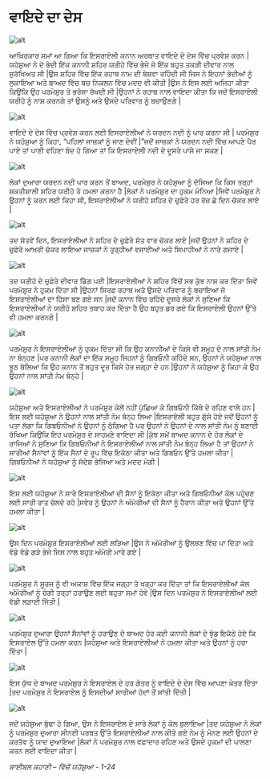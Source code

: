 # ਵਾਇਦੇ ਦਾ ਦੇਸ

![alt](https://cdn.door43.org/obs/jpg/360px/obs-en-15-01.jpg)

ਆਖ਼ਿਰਕਾਰ ਸਮਾਂ ਆ ਗਿਆ ਕਿ ਇਸਰਾਏਲੀ ਕਨਾਨ ਅਰਥਾਤ ਵਾਇਦੇ ਦੇ ਦੇਸ ਵਿੱਚ ਪ੍ਰਵੇਸ਼ ਕਰਨ |ਯਹੋਸ਼ੁਆ  ਨੇ ਦੋ ਭੇਦੀ ਇੱਕ ਕਨਾਨੀ ਸ਼ਹਿਰ ਯਰੀਹੋ ਵਿੱਚ ਭੇਜੇ ਜੋ ਇੱਕ ਬਹੁਤ ਤਕੜੀ ਦੀਵਾਰ ਨਾਲ ਸੁਰੱਖਿਅਤ ਸੀ |ਉਸ ਸ਼ਹਿਰ ਵਿੱਚ ਇੱਕ ਰਹਾਬ ਨਾਮ ਦੀ ਬੇਸ਼ਵਾ ਰਹਿੰਦੀ ਸੀ ਜਿਸ ਨੇ ਇਹਨਾਂ ਭੇਦੀਆਂ  ਨੂੰ ਲੁਕਾਇਆ ਅਤੇ ਬਾਅਦ ਵਿੱਚ ਬਚ ਨਿਕਲਨ ਵਿੱਚ ਮਦਦ ਵੀ  ਕੀਤੀ |ਉਸ ਨੇ ਇਸ ਲਈ ਅਜਿਹਾ ਕੀਤਾ ਕਿਉਂਕਿ ਉਹ ਪਰਮੇਸ਼ੁਰ ਤੇ ਭਰੋਸਾ ਰੱਖਦੀ ਸੀ |ਉਹਨਾਂ ਨੇ ਰਹਾਬ ਨਾਲ ਵਾਇਦਾ ਕੀਤਾ ਕਿ ਜਦੋਂ ਇਸਰਾਏਲੀ ਯਰੀਹੋ ਨੂੰ ਨਾਸ਼ ਕਰਨਗੇ ਤਾਂ ਉਸਨੂੰ ਅਤੇ ਉਸਦੇ ਪਰਿਵਾਰ  ਨੂੰ ਬਚਾਉਣਗੇ |

![alt](https://cdn.door43.org/obs/jpg/360px/obs-en-15-02.jpg)

ਵਾਇਦੇ ਦੇ ਦੇਸ ਵਿੱਚ ਪ੍ਰਵੇਸ਼ ਕਰਨ ਲਈ ਇਸਰਾਏਲੀਆਂ ਨੇ ਯਰਦਨ ਨਦੀ ਨੂੰ ਪਾਰ ਕਰਨਾ ਸੀ | ਪਰਮੇਸ਼ੁਰ ਨੇ ਯਹੋਸ਼ੁਆ ਨੂੰ ਕਿਹਾ, “ਪਹਿਲਾਂ ਜਾਜ਼ਕਾਂ  ਨੂੰ ਜਾਣ ਦੇਵੀਂ |”ਜਦੋਂ ਜਾਜ਼ਕਾਂ ਨੇ ਯਰਦਨ ਨਦੀ ਵਿੱਚ ਆਪਣੇ ਪੈਰ ਪਾਏ ਤਾਂ ਪਾਣੀ ਵਹਿਣਾ ਬੰਦ ਹੋ ਗਿਆ ਤਾਂ ਕਿ ਇਸਰਾਏਲੀ ਨਦੀ ਦੇ ਦੂਸਰੇ ਪਾਸੇ ਜਾ ਸਕਣ |

![alt](https://cdn.door43.org/obs/jpg/360px/obs-en-15-03.jpg)

ਲੋਕਾਂ ਦੁਆਰਾ ਯਰਦਨ ਨਦੀ ਪਾਰ ਕਰਨ ਤੋਂ ਬਾਅਦ, ਪਰਮੇਸ਼ੁਰ  ਨੇ ਯਹੋਸ਼ੁਆ  ਨੂੰ ਦੱਸਿਆ ਕਿ ਕਿਸ ਤਰ੍ਹਾਂ  ਸ਼ਕਤੀਸ਼ਾਲੀ ਸ਼ਹਿਰ ਯਰੀਹੋ ਤੇ ਹਮਲਾ ਕਰਨਾ ਹੈ |ਲੋਕਾਂ ਨੇ ਪਰਮੇਸ਼ੁਰ  ਦਾ ਹੁਕਮ ਮੰਨਿਆ |ਜਿਵੇਂ ਪਰਮੇਸ਼ੁਰ  ਨੇ ਉਹਨਾਂ ਨੂੰ ਕਰਨ ਲਈ ਕਿਹਾ ਸੀ, ਇਸਰਾਏਲੀਆਂ ਨੇ ਯਰੀਹੋ ਸ਼ਹਿਰ ਦੇ ਚੁਫ਼ੇਰੇ ਹਰ ਰੋਜ਼ ਛੇ ਦਿਨ ਚੱਕਰ ਲਾਏ |

![alt](https://cdn.door43.org/obs/jpg/360px/obs-en-15-04.jpg)

ਤਦ  ਸੱਤਵੇਂ ਦਿਨ, ਇਸਰਾਏਲੀਆਂ ਨੇ ਸ਼ਹਿਰ ਦੇ ਚੁਫ਼ੇਰੇ ਸੱਤ ਵਾਰ ਚੱਕਰ ਲਾਏ |ਜਦੋਂ ਉਹਨਾਂ ਨੇ ਸ਼ਹਿਰ ਦੇ ਚੁਫ਼ੇਰੇ ਆਖ਼ਰੀ ਚੱਕਰ ਲਾਇਆ ਜਾਜ਼ਕਾਂ  ਨੇ ਤੁਰ੍ਹੀਆਂ  ਵਜਾਈਆਂ ਅਤੇ ਸਿਪਾਹੀਆਂ ਨੇ ਨਾਰੇ ਗਜਾਏ |

![alt](https://cdn.door43.org/obs/jpg/360px/obs-en-15-05.jpg)

ਤਦ ਯਰੀਹੋ ਦੇ ਚੁਫ਼ੇਰੇ ਦੀਵਾਰ ਡਿੱਗ ਪਈ |ਇਸਰਾਏਲੀਆਂ ਨੇ ਸ਼ਹਿਰ ਵਿੱਚੋਂ  ਸਭ  ਕੁੱਝ ਨਾਸ਼  ਕਰ ਦਿੱਤਾ ਜਿਵੇਂ ਪਰਮੇਸ਼ੁਰ  ਨੇ ਹੁਕਮ ਦਿੱਤਾ ਸੀ |ਉਹਨਾਂ ਸਿਰਫ਼  ਰਹਾਬ ਅਤੇ ਉਸਦੇ ਪਰਿਵਾਰ  ਨੂੰ ਬਚਾਇਆ ਜੋ ਇਸਰਾਏਲੀਆਂ ਦਾ ਹਿੱਸਾ ਬਣ ਗਏ ਸਨ |ਜਦੋਂ ਕਨਾਨ ਵਿੱਚ ਰਹਿੰਦੇ ਦੂਸਰੇ ਲੋਕਾਂ ਨੇ ਸੁਣਿਆ ਕਿ ਇਸਰਾਏਲੀਆਂ ਨੇ ਯਰੀਹੋ ਸ਼ਹਿਰ ਤਬਾਹ ਕਰ ਦਿੱਤਾ ਹੈ ਉਹ ਬਹੁਤ ਡਰ ਗਏ ਕਿ ਇਸਰਾਏਲੀ ਉਹਨਾਂ ਉੱਤੇ ਵੀ ਹਮਲਾ ਕਰਨਗੇ |

![alt](https://cdn.door43.org/obs/jpg/360px/obs-en-15-06.jpg)

ਪਰਮੇਸ਼ੁਰ  ਨੇ ਇਸਰਾਏਲੀਆਂ ਨੂੰ ਹੁਕਮ ਦਿੱਤਾ ਸੀ ਕਿ ਉਹ ਕਨਾਨੀਆਂ ਦੇ ਕਿਸੇ ਵੀ ਸਮੂਹ ਦੇ ਨਾਲ ਸਾਂਤੀ ਨੇਮ ਨਾ ਬੰਨ੍ਹਣ  |ਪਰ ਕਨਾਨੀ ਲੋਕਾਂ ਦਾ ਇੱਕ  ਸਮੂਹ ਜਿਹਨਾਂ ਨੂੰ ਗਿਬਓਨੀ ਕਹਿੰਦੇ ਸਨ, ਉਹਨਾਂ ਨੇ ਯਹੋਸ਼ੁਆ  ਨਾਲ ਝੂਠ ਬੋਲਿਆ ਕਿ ਉਹ ਕਨਾਨ ਤੋਂ ਬਹੁਤ ਦੂਰ ਕਿਸੇ ਹੋਰ ਜਗ੍ਹਾ ਦੇ ਹਨ |ਉਹਨਾਂ ਨੇ ਯਹੋਸ਼ੁਆ  ਨੂੰ ਕਿਹਾ ਕੇ ਉਹ ਉਹਨਾਂ ਨਾਲ ਸਾਂਤੀ ਨੇਮ ਬੰਨ੍ਹੇ  |

![alt](https://cdn.door43.org/obs/jpg/360px/obs-en-15-07.jpg)

ਯਹੋਸ਼ੁਆ  ਅਤੇ ਇਸਰਾਏਲੀਆਂ ਨੇ ਪਰਮੇਸ਼ੁਰ  ਕੋਲੋਂ ਨਹੀਂ ਪੁੱਛਿਆ ਕੇ ਗਿਬਓਨੀ ਕਿੱਥੇ ਦੇ ਰਹਿਣ ਵਾਲੇ ਹਨ |ਇਸ ਲਈ ਯਹੋਸ਼ੁਆ  ਨੇ ਉਹਨਾਂ ਨਾਲ ਸਾਂਤੀ ਨੇਮ ਬੰਨ੍ਹ  ਲਿਆ |ਇਸਰਾਏਲੀ ਬਹੁਤ ਗੁੱਸੇ ਹੋਏ ਜਦੋਂ ਉਹਨਾਂ ਨੂੰ ਪਤਾ ਲੱਗਾ ਕਿ ਗਿਬਓਨੀਆਂ ਨੇ ਉਹਨਾਂ ਨੂੰ ਠੱਗਿਆ ਹੈ ਪਰ ਉਹਨਾਂ ਨੇ ਉਹਨਾਂ ਦੇ ਨਾਲ ਸਾਂਤੀ ਨੇਮ ਨੂੰ ਬਣਾਈ ਰੱਖਿਆ ਕਿਉਂਕਿ ਇਹ ਪਰਮੇਸ਼ੁਰ  ਦੇ ਸਾਹਮਣੇ ਵਾਇਦਾ ਸੀ |ਕੁੱਝ ਸਮੇਂ ਬਾਅਦ ਕਨਾਨ ਦੇ ਹੋਰ ਲੋਕਾਂ ਦੇ ਰਾਜਿਆਂ ਨੇ ਸੁਣਿਆ ਕਿ ਗਿਬਓਨੀਆਂ ਨੇ ਇਸਰਾਏਲੀਆਂ ਨਾਲ ਸਾਂਤੀ ਨੇਮ ਬੰਨ੍ਹ  ਲਿਆ ਹੈ ਤਾਂ ਉਹਨਾਂ ਨੇ ਸਾਰੀਆਂ ਸੈਨਾਂਵਾਂ ਨੂੰ ਇੱਕ ਸੈਨਾਂ ਦੇ ਰੂਪ ਵਿੱਚ ਇਕੱਠਾ ਕੀਤਾ ਅਤੇ ਗਿਬਓਨ ਉੱਤੇ ਹਮਲਾ ਕੀਤਾ |ਗਿਬਓਨੀਆਂ ਨੇ ਯਹੋਸ਼ੁਆ ਨੂੰ ਸੰਦੇਸ਼ ਭੇਜਿਆ ਅਤੇ ਮਦਦ ਮੰਗੀ |

![alt](https://cdn.door43.org/obs/jpg/360px/obs-en-15-08.jpg)

ਇਸ ਲਈ ਯਹੋਸ਼ੁਆ  ਨੇ ਸਾਰੇ ਇਸਰਾਏਲੀਆਂ ਦੀ ਸੈਨਾਂ  ਨੂੰ ਇਕੱਠਾ ਕੀਤਾ ਅਤੇ ਗਿਬਓਨੀਆਂ ਕੋਲ ਪਹੁੰਚਣ ਲਈ ਸਾਰੀ ਰਾਤ ਚੱਲਦੇ ਰਹੇ |ਸਵੇਰ ਨੂੰ ਉਹਨਾਂ ਨੇ ਅੰਮੋਰੀਆਂ ਦੀ ਸੈਨਾਂ  ਨੂੰ ਹੈਰਾਨ ਕੀਤਾ ਅਤੇ ਉਹਨਾਂ  ਉੱਤੇ ਹਮਲਾ ਕੀਤਾ |

![alt](https://cdn.door43.org/obs/jpg/360px/obs-en-15-09.jpg)

ਉਸ ਦਿਨ ਪਰਮੇਸ਼ੁਰ  ਇਸਰਾਏਲੀਆਂ ਲਈ ਲੜਿਆ |ਉਸ ਨੇ ਅੰਮੋਰੀਆਂ  ਨੂੰ ਉਲਝਣ ਵਿੱਚ ਪਾ ਦਿੱਤਾ ਅਤੇ ਵੱਡੇ ਵੱਡੇ ਗੜੇ ਭੇਜੇ ਜਿਸ ਨਾਲ ਬਹੁਤ ਅੰਮੋਰੀ ਮਾਰੇ ਗਏ |

![alt](https://cdn.door43.org/obs/jpg/360px/obs-en-15-10.jpg)

ਪਰਮੇਸ਼ੁਰ  ਨੇ ਸੂਰਜ ਨੂੰ ਵੀ ਅਕਾਸ਼ ਵਿੱਚ ਇੱਕ  ਜਗ੍ਹਾ ਤੇ ਖੜ੍ਹਾ ਕਰ ਦਿੱਤਾ ਤਾਂ ਕਿ ਇਸਰਾਏਲੀਆਂ ਕੋਲ ਅੰਮੋਰੀਆਂ  ਨੂੰ ਚੰਗੀ ਤਰ੍ਹਾਂ  ਹਰਾਉਣ ਲਈ ਬਹੁਤਾ  ਸਮਾਂ ਹੋਵੇ |ਉਸ ਦਿਨ ਪਰਮੇਸ਼ੁਰ  ਨੇ ਇਸਰਾਏਲੀਆਂ ਲਈ ਵੱਡੀ ਲੜਾਈ ਜਿੱਤੀ |

![alt](https://cdn.door43.org/obs/jpg/360px/obs-en-15-11.jpg)

ਪਰਮੇਸ਼ੁਰ  ਦੁਆਰਾ ਉਹਨਾਂ ਸੈਨਾਂਵਾਂ ਨੂੰ ਹਰਾਉਣ ਦੇ ਬਾਅਦ ਹੋਰ ਕਈ ਕਨਾਨੀ ਲੋਕਾਂ ਦੇ ਝੁੰਡ ਇਕੱਠੇ ਹੋਏ ਕਿ ਇਸਰਾਏਲ ਉੱਤੇ ਹਮਲਾ ਕਰਨ |ਯਹੋਸ਼ੁਆ ਅਤੇ ਇਸਰਾਏਲੀਆਂ ਨੇ ਹਮਲਾ ਕੀਤਾ ਅਤੇ ਉਹਨਾਂ ਨੂੰ ਹਰਾ ਦਿੱਤਾ |

![alt](https://cdn.door43.org/obs/jpg/360px/obs-en-15-12.jpg)

ਇਸ ਯੁੱਧ ਦੇ ਬਾਅਦ ਪਰਮੇਸ਼ੁਰ  ਨੇ ਇਸਰਾਏਲ ਦੇ ਹਰ ਗੋਤਰ ਨੂੰ ਵਾਇਦੇ ਦੇ ਦੇਸ ਵਿੱਚ ਆਪਣਾ ਖ਼ੇਤਰ ਦਿੱਤਾ |ਤਦ  ਪਰਮੇਸ਼ੁਰ  ਨੇ ਇਸਰਾਏਲ ਨੂੰ ਇਸਦੀਆਂ ਸਾਰੀਆਂ ਹੱਦਾਂ ਤੋਂ ਸਾਂਤੀ ਦਿੱਤੀ |

![alt](https://cdn.door43.org/obs/jpg/360px/obs-en-15-13.jpg)

ਜਦੋਂ ਯਹੋਸ਼ੁਆ ਬੁੱਢਾ ਹੋ ਗਿਆ, ਉਸ ਨੇ ਇਸਰਾਏਲ ਦੇ ਸਾਰੇ ਲੋਕਾਂ ਨੂੰ ਕੋਲ ਬੁਲਾਇਆ |ਤਦ  ਯਹੋਸ਼ੁਆ ਨੇ ਲੋਕਾਂ  ਨੂੰ ਪਰਮੇਸ਼ੁਰ  ਦੁਆਰਾ ਸੀਨਈ ਪਰਬਤ ਉੱਤੇ ਇਸਰਾਏਲੀਆਂ ਨਾਲ ਕੀਤੇ ਗਏ ਨੇਮ ਨੂੰ ਮੰਨਣ ਲਈ ਉਹਨਾਂ ਦੇ ਕਰਤੱਵ ਨੂੰ ਯਾਦ ਦੁਆਇਆ |ਲੋਕਾਂ ਨੇ ਪਰਮੇਸ਼ੁਰ  ਨਾਲ ਵਫ਼ਾਦਾਰ ਰਹਿਣ ਅਤੇ ਉਸਦੇ ਹੁਕਮਾਂ ਦੀ ਪਾਲਣਾ ਕਰਨ ਲਈ ਵਾਇਦਾ ਕੀਤਾ |

_ਬਾਈਬਲ ਕਹਾਣੀ – ਵਿੱਚੋਂ ਯਹੋਸ਼ੁਆ - 1-24_